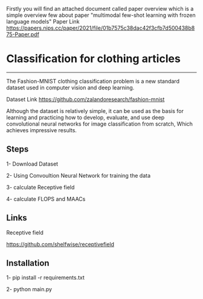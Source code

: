 
Firstly you will find an attached document called paper overview which is a simple overview few about paper "multimodal few-shot learning with frozen language models"
Paper Link https://papers.nips.cc/paper/2021/file/01b7575c38dac42f3cfb7d500438b875-Paper.pdf

# Classification for clothing articles
------------

The Fashion-MNIST clothing classification problem is a new standard dataset used in computer vision and deep learning.

Dataset Link https://github.com/zalandoresearch/fashion-mnist

Although the dataset is relatively simple, it can be used as the basis for learning and practicing how to develop, evaluate, and use deep convolutional neural networks for image classification from scratch, Which achieves impressive results.

Steps
------------
1- Download Dataset

2- Using Convoultion Neural Network for training the data

3- calculate Receptive field

4- calculate FLOPS and MAACs

Links
------------
Receptive field 

[https://github.com/shelfwise/receptivefield
](https://github.com/google-research/receptive_field)

Installation
------------
1- pip install -r requirements.txt

2- python main.py
